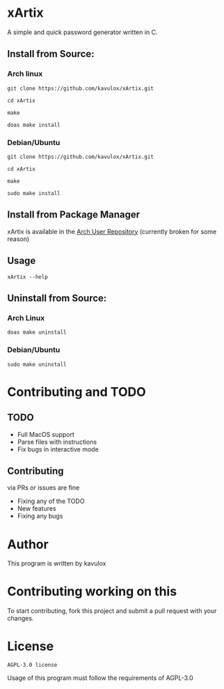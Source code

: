 # xArtix 

A simple and quick password generator written in C.

## Install from Source:
### Arch linux
```console
git clone https://github.com/kavulox/xArtix.git

cd xArtix 

make

doas make install
```

### Debian/Ubuntu
```console
git clone https://github.com/kavulox/xArtix.git

cd xArtix 

make

sudo make install
```

## Install from Package Manager

xArtix is available in the [Arch User Repository](https://aur.archlinux.org/packages/xArtix) (currently broken for some reason)

## Usage

```console
xArtix --help
```

## Uninstall from Source:
### Arch Linux

```console
doas make uninstall
```

### Debian/Ubuntu

```console
sudo make uninstall
```

# Contributing and TODO

## TODO

- Full MacOS support
- Parse files with instructions
- Fix bugs in interactive mode

## Contributing

via PRs or issues are fine

- Fixing any of the TODO
- New features
- Fixing any bugs

# Author

This program is written by kavulox

# Contributing working on this

To start contributing, fork this project and submit a pull request with your changes.

# License

`AGPL-3.0 license`

Usage of this program must follow the requirements of AGPL-3.0
